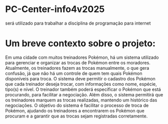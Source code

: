# PC-Center-info4v2025
será utilizado para trabalhar a disciplina de programação para internet  


#  Um breve contexto sobre o projeto:

Em uma cidade com muitos treinadores Pokémon, há um sistema utilizado para
gerenciar e organizar as trocas de Pokémon entre os moradores. Atualmente, os
treinadores fazem as trocas manualmente, o que gera confusão, já que não há um
controle de quem tem quais Pokémon disponíveis para troca.
O sistema deve permitir o cadastro dos Pokémon que cada treinador deseja trocar,
com informações como nome, espécie, tipo(s) e nível. O treinador também poderá
especificar o Pokémon que está procurando, para facilitar a negociação. Além disso, o
sistema permitirá que os treinadores marquem as trocas realizadas, mantendo um
histórico das negociações.
O objetivo do sistema é facilitar o processo de troca de Pokémon, ajudando os
treinadores a encontrarem os Pokémon que procuram e a garantir que as trocas sejam
registradas corretamente.



